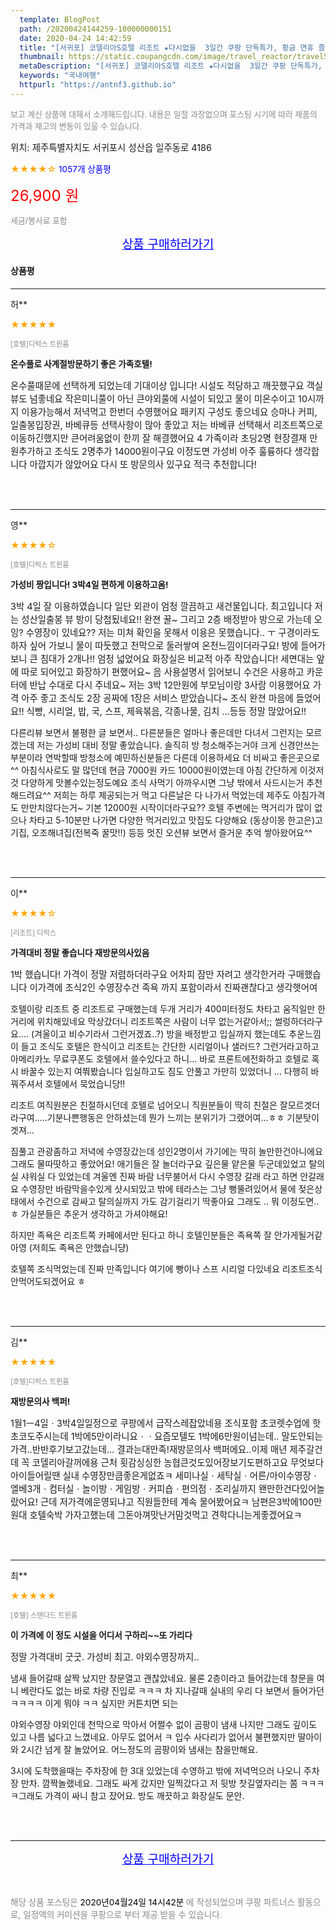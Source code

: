 ```yaml
---
  template: BlogPost
  path: /20200424144259-100000000151
  date: 2020-04-24 14:42:59
  title: "[서귀포] 코델리아S호텔 리조트 ★다시없을  3일간 쿠팡 단독특가, 황금 연휴 즐기기 ★"
  thumbnail: https://static.coupangcdn.com/image/travel_reactor/travelSeller/hotel/A00117436/0d21e1a3-1b89-4774-8f50-ebd723995b6f.jpg
  metaDescription: "[서귀포] 코델리아S호텔 리조트 ★다시없을  3일간 쿠팡 단독특가, 황금 연휴 즐기기 ★,국내여행"
  keywords: "국내여행"
  httpurl: "https://antnf3.github.io"
---
```

  
<span style="color: #888;font-size:0.8rem">보고 계신 상품에 대해서 소개해드립니다.
내용은 일절 과장없으며 포스팅 시기에 따라 제품의 가격과 재고의 변동이 있을 수 있습니다.</span>
  
<span style="font-size: 0.9rem;">위치: 제주특별자치도 서귀포시 성산읍 일주동로 4186 </span>
  
<span style="color: orange;">★★★★☆</span> <span style="color: blue;font-size: 0.85rem;">1057개 상품평</span>
  
<span style="color: red;font-size: 1.5rem;">26,900 원</span>
  
<span style="color: #888;font-size:0.8rem">세금/봉사료 포함</span>





<p align="center"><a href="http://me2.do/GvF5GS2w" style="font-size: 1.2rem; color: blue;">상품 구매하러가기</a></p>

#### 상품평
  
---
  
허**
    
<span style="color: orange;">★★★★★</span>
    
<span style="color: #888;font-size:0.7rem">[호텔]디럭스 트윈룸</span>
    
<span style="font-size:0.85rem">**온수풀로 사계절방문하기 좋은 가족호텔!**</span>
    
<span style="font-size: 0.9rem;">온수풀때문에 선택하게 되었는데 기대이상 입니다!
시설도 적당하고 깨끗했구요 객실뷰도 넘좋네요
작은미니풀이 아닌 큰야외풀에 시설이 되있고
물이 미온수이고 10시까지 이용가능해서 저녁먹고
한번더 수영했어요
패키지 구성도 좋으네요 승마나 커피, 일출봉입장권,
바베큐등 선택사항이 많아 좋았고
저는 바베큐 선택해서 리조트쪽으로 이동하긴했지만
큰어려움없이 한끼 잘 해결했어요
4 가족이라 초딩2명 현장결재 만원추가하고
조식도 2명추가 14000원이구요
이정도면 가성비 아주 훌륭하다 생각합니다
아깝지가 않았어요
다시 또 방문의사 있구요 적극 추천합니다!</span>
    
<br>
<br>

---
  
영**
    
<span style="color: orange;">★★★★☆</span>
    
<span style="color: #888;font-size:0.7rem">[호텔]디럭스 트윈룸</span>
    
<span style="font-size:0.85rem">**가성비 짱입니다! 3박4일 편하게 이용하고옴!**</span>
    
<span style="font-size: 0.9rem;">3박 4일 잘 이용하였습니다
일단 외관이 엄청 깔끔하고 새건물입니다. 최고입니다
저는 성산일출봉 뷰 방이 당첨됬네요!! 완젼 꿀~
그리고 2층 배정받아 방으로 가는데 오잉? 수영장이 있네요?? 저는 미쳐 확인을 못해서 이용은 못했습니다.. ㅜ
구경이라도 하자 싶어 가보니 물이 따듯했고 천막으로 둘러쌓여 온천느낌이더라구요!
방에 들어가보니 큰 침대가 2개나!! 엄청 넓었어요 화장실은 비교적 아주 작았습니다! 세면대는 앞에 따로 되어있고 화장하기 편했어요~ 음 사용설명서 읽어보니 수건은 사용하고 카운터에 반납 수대로 다시 주네요~ 저는 3박 12만원에 부모님이랑 3사람 이용했어요 가격 아주 좋고 조식도 2장 공짜에 1장은 서비스 받았습니다~ 조식 완젼 마음에 들었어요!! 식빵, 시리얼, 밥, 국, 스프, 제육볶음, 각종나물, 김치 ...등등 정말 많았어요!! 

다른리뷰 보면서 불평한 글 보면서..
다른분들은 얼마나 좋은데만 다녀서 그런지는 모르겠는데 저는 가성비 대비 정말 좋았습니다. 솔직히 방 청소해주는거야 크게 신경안쓰는 부분이라 연박할때 방청소에 예민하신분들은 다른데 이용하세요 더 비싸고 좋은곳으로^^ 아침식사로도 말 많던데 현금 7000원 카드 10000원이였는데 아침 간단하게 이것저것 다양하게 맛볼수있는정도예요 조식 사먹기 아까우시면 그냥 밖에서 사드시는거 추천해드려요^^ 저희는 하루 제공되는거 먹고 다른날은 다 나가서 먹었는데 제주도 아침가격도 만만치않다는거~ 기본 12000원 시작이더라구요?? 호텔 주변에는 먹거리가 많이 없으나 차타고 5-10분만 나가면 다양한 먹거리있고 맛집도 다양해요 (동상이몽 한고은)고기집, 오조해녀집(전복죽 꿀맛!!) 등등 멋진 오션뷰 보면서 즐거운 추억 쌓아왔어요^^</span>
    
<br>
<br>

---
  
이**
    
<span style="color: orange;">★★★★☆</span>
    
<span style="color: #888;font-size:0.7rem">[리조트] 디럭스</span>
    
<span style="font-size:0.85rem">**가격대비 정말 좋습니다 재방문의사있음**</span>
    
<span style="font-size: 0.9rem;">1박 했습니다!
가격이 정말 저렴하더라구요
어차피 잠만 자려고 생각한거라 구매했습니다
이가격에 조식2인 수영장수건 족욕 까지 포함이라서
진짜괜찮다고 생각햇어여

호텔이랑 리조트 중 리조트로 구매했는데 두개 거리가 400미터정도 차타고 움직일만 한 거리에 위치해있네요
막상갔더니  리조트쪽은 사람이 너무 없는거같아서;;
썰렁하더라구요....  (겨울이고 비수기라서 그런거겠죠..?)
방을 배정받고 입실까지 했는데도 추운느낌이 들고
조식도 호텔은 한식이고 리조트는 간단한 시리얼이나 샐러드? 그런거라고하고
아메리카노 무료쿠폰도 호텔에서 쓸수있다고 하니...
바로 프론트에전화하고 호텔로 혹시 바꿀수 있는지 여쭤봤습니다
입실하고도 짐도 안풀고 가만히 있었더니 ... 다행히 바꿔주셔서 호텔에서 묵었습니당!!

리조트 여직원분은 친절하시던데 호텔로 넘어오니 직원분들이 딱히 친절은 잘모르겟더라구여.....기분나쁜행동은 안하셨는데  뭔가 느끼는 분위기가 그랬어여...ㅎㅎ  기분탓이겟져...

짐풀고 관광좀하고 저녁에 수영장갔는데 성인2명이서 가기에는 딱히 놀만한건아니에요 그래도 물따땃하고 좋았어요!
애기들은 잘 놀더라구요
깊은물 얕은물 두군데있었고 탈의실 샤워실 다 있었는데
겨울엔 진짜 바람 너무불어서 다시 수영장 갈래 라고 하면 안갈래요
수영장만 바람막을수있게 샷시되있고  밖에 테라스는 그냥 뻥뚤려있어서
물에 젖은상태에서 수건으로 감싸고 탈의실까지 가도 감기걸리기 딱좋아요
그래도 .. 뭐 이정도면..ㅎ  가실분들은 추운거 생각하고 가셔야해요!

하지만 족욕은 리조트쪽 카페에서만 된다고 하니
호텔인분들은 족욕쪽 잘 안가게될거같아영
(저희도 족욕은 안했습니댱)

호텔쪽 조식먹었는데 진짜 만족입니다
여기에 빵이나 스프 시리얼 다있네요 리조트조식 안먹어도되겠어요 ㅎ</span>
    
<br>
<br>

---
  
김**
    
<span style="color: orange;">★★★★★</span>
    
<span style="color: #888;font-size:0.7rem">[호텔]디럭스 트윈룸</span>
    
<span style="font-size:0.85rem">**재방문의사 백퍼!**</span>
    
<span style="font-size: 0.9rem;">1월1ㅡ4일ㆍ3박4일일정으로 쿠팡에서 급작스레잡았네용
조식포함 초코렛수업에 핫초코도주시는데 1박에5만이라니요ㆍㆍ요즘모텔도 1박에6만원이넘는데..
말도안되는가격..반반후기보고갔는데...
결과는대만족!재방문의사 백퍼에요..이제 매년 제주갈건데
꼭 코델리아갈꺼에용
근처 횟감싱싱한 농협큰것도있어장보기도편하고요
무엇보다 아이들어릴땐 실내 수영장만큼좋은게없죠ㅋ
세미나실ㆍ세탁실ㆍ어른/아이수영장ㆍ엘베3개ㆍ컴터실ㆍ놀이방ㆍ게임방ㆍ커피숍ㆍ편의점ㆍ조리실까지 왠만한건다있어놀랐어요!
근데 저가격에운영되냐고 직원들한테 계속 물어봤어요ㅋ
남편은3박에100만원대 호텔숙박 가자고했는데
그돈아껴맛난거맘것먹고 견학다니는게좋겠어요ㅋ</span>
    
<br>
<br>

---
  
최**
    
<span style="color: orange;">★★★★★</span>
    
<span style="color: #888;font-size:0.7rem">[호텔] 스탠다드 트윈룸</span>
    
<span style="font-size:0.85rem">**이 가격에 이 정도 시설을 어디서 구하리~~또 가리다**</span>
    
<span style="font-size: 0.9rem;">정말 가격대비 굿굿. 가성비 최고. 야외수영장까지..

냄새 들어갈때 살짝 났지만 창문열고  괜찮았네요. 
물론 2층이라고 들어갔는데 창문을 여니 베란다도 없는
바로 차량 진입로 ㅋㅋㅋ 차 지나갈때 실내의 우리 다 보면서 들어가던 ㅋㅋㅋㅋ 이게 뭐야 ㅋㅋ 싶지만 커튼치면 되는

야외수영장 야외인데 천막으로 막아서 어쩔수 없이 곰팡이 냄새 나지만 그래도 깊이도 있고 나름 넓다고 느꼈네요. 아무도 없어서 ㅋ 입수 사다리가 없어서 불편했지만 딸아이와 2시간 넘게 잘 놀았어요. 어느정도의 곰팡이와 냄새는 참을만해요. 

3시에 도착했을때는 주차장에 한 3대 있었는데 수영하고 밖에 저녁먹으러 나오니 주차장 만차. 깜짝놀랬네요. 그래도 싸게 갔지만 일찍갔다고 저 뒷방 찻길옆자리는 쫌 ㅋㅋㅋㅋ그래도 가격이 싸니 참고 잤어요. 방도 깨끗하고 화장실도 문안.</span>
    
<br>
<br>


  
---
  
<p align="center"><a href="http://me2.do/GvF5GS2w" style="font-size: 1.2rem; color: blue;">상품 구매하러가기</a></p>
  
<br>
  
<span style="font-size: 0.85rem; color: #888;">해당 상품 포스팅은 <span style="color: #000;"> 2020년04월24일 14시42분 </span> 에 작성되었으며 쿠팡 파트너스 활동으로, 일정액의 커미션을 쿠팡으로 부터 제공 받을 수 있습니다.</span>